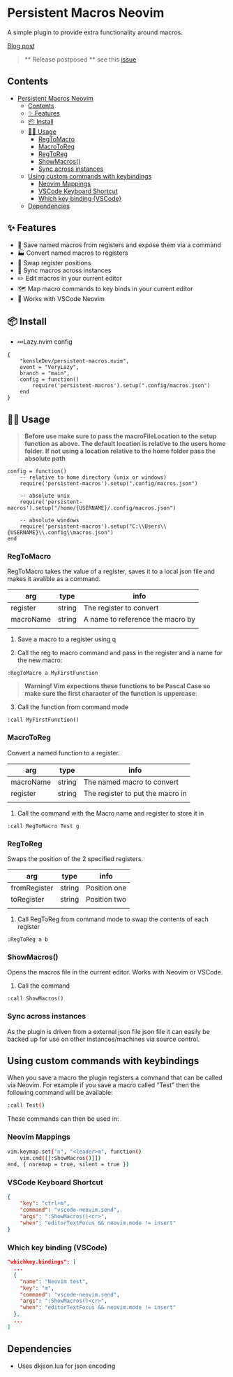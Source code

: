 # Persistent Macros Neovim 

A simple plugin to provide extra functionality around macros. 

[Blog post](https://dev.to/juliani/boosting-your-neovim-workflow-a-guide-to-the-persistent-macros-neovim-plugin-34p3-temp-slug-9609331/edit#-%E2%8C%A8%EF%B8%8F-using-custom-commands-with-key-bindings)

> ** Release postposed ** see this [issue](https://github.com/kensleDev/persistent-macros.nvim/issues/1)

## Contents

- [Persistent Macros Neovim](#persistent-macros-neovim)
  - [Contents](#contents)
  - [✨ Features](#-features)
  - [📦 Install](#-install)
  - [🧑‍🏭  Usage](#--usage)
    - [RegToMacro](#regtomacro)
    - [MacroToReg](#macrotoreg)
    - [RegToReg](#regtoreg)
    - [ShowMacros()](#showmacros)
    - [Sync across instances](#sync-across-instances)
  - [Using custom commands with keybindings](#using-custom-commands-with-keybindings)
    - [Neovim Mappings](#neovim-mappings)
    - [VSCode Keyboard Shortcut](#vscode-keyboard-shortcut)
    - [Which key binding (VSCode)](#which-key-binding-vscode)
  - [Dependencies](#dependencies)


## ✨ Features

- 💾 Save named macros from registers and expose them via a command
- 🏭 Convert named macros to registers
- 🔀 Swap register positions
- 🔁 Sync macros across instances
- ✏️ Edit macros in your current editor
- 🗺 Map macro commands to key binds in your current editor
- 🔧 Works with VSCode Neovim

## 📦 Install

- 💤Lazy.nvim config

```
{
    "kensleDev/persistent-macros.nvim",
    event = "VeryLazy",
    branch = "main",
    config = function()
        require('persistent-macros').setup(".config/macros.json")
    end
}
```

## 🧑‍🏭  Usage

> **Before use make sure to pass the macroFileLocation to the setup function as above. The default location is relative to the users home folder. If not using a location relative to the home folder pass the absolute path**

```
config = function()
    -- relative to home directory (unix or windows)
    require('persistent-macros').setup(".config/macros.json")

    -- absolute unix
    require('persistent-macros').setup("/home/{USERNAME}/.config/macros.json")

    -- absolute windows
    require('persistent-macros').setup("C:\\Users\\{USERNAME}\\.config\\macros.json")
end
```


### RegToMacro

RegToMacro takes the value of a register, saves it to a local json file and makes it avalible as a command.

| arg       | type   | info                             |
| --------- | ------ | -------------------------------- |
| register  | string | The register to convert          |
| macroName | string | A name to reference the macro by |
|           |        |                                  |

1. Save a macro to a register using q

2. Call the reg to macro command and pass in the register and a name for the new macro:
```
:RegToMacro a MyFirstFunction
```

> **Warning! Vim expections these functions to be Pascal Case so make sure the first character of the function is uppercase**: 

3. Call the function from command mode
```
:call MyFirstFunction()
```

### MacroToReg

Convert a named function to a register. 

| arg       | type   | info                             |
| --------- | ------ | -------------------------------- |
| macroName | string | The named macro to convert       |
| register  | string | The register to put the macro in |
|           |        |                                  |

1. Call the command with the Macro name and register to store it in
```
:call RegToMacro Test g
```

### RegToReg

Swaps the position of the 2 specified registers.

| arg          | type   | info         |
| ------------ | ------ | ------------ |
| fromRegister | string | Position one |
| toRegister   | string | Position two |
|              |        |              |

1. Call RegToReg from command mode to swap the contents of each register
```
:RegToReg a b
```

### ShowMacros()

Opens the macros file in the current editor. Works with Neovim or VSCode.

1. Call the command
```
:call ShowMacros()
```


### Sync across instances

As the plugin is driven from a external json file json file it can easily be backed up for use on other instances/machines via source control.


## Using custom commands with keybindings

When you save a macro the plugin registers a command that can be called via Neovim. For example if you save a macro called “Test” then the following command will be available:

```bash
:call Test()
```

These commands can then be used in: 

### Neovim Mappings

```bash
vim.keymap.set("n", "<leader>m", function()
    vim.cmd([[:ShowMacros()]])
end, { noremap = true, silent = true })
```

### VSCode Keyboard Shortcut

```json
{
    "key": "ctrl+m",
    "command": "vscode-neovim.send",
    "args": ":ShowMacros()<cr>",
    "when": "editorTextFocus && neovim.mode != insert"
}
```

### Which key binding (VSCode)

```json
"whichkey.bindings": [
  ...
  {
    "name": "Neovim test",
    "key": "m",
    "command": "vscode-neovim.send",
    "args": ":ShowMacros()<cr>",
    "when": "editorTextFocus && neovim.mode != insert"
  },
  ...
]
```


## Dependencies

- Uses dkjson.lua for json encoding
